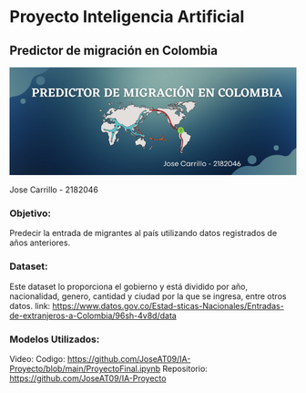 # Proyecto Inteligencia Artificial
## Predictor de migración en Colombia

![image](https://github.com/JoseAT09/IA-Proyecto/blob/main/Banner.png)

Jose Carrillo - 2182046

### Objetivo:
Predecir la entrada de migrantes al país utilizando datos registrados de años anteriores.

### Dataset:
Este dataset lo proporciona el gobierno y está dividido por año, nacionalidad, genero, cantidad y ciudad por la que se ingresa, entre otros datos.
link: https://www.datos.gov.co/Estad-sticas-Nacionales/Entradas-de-extranjeros-a-Colombia/96sh-4v8d/data

### Modelos Utilizados:


Video: 
Codigo: https://github.com/JoseAT09/IA-Proyecto/blob/main/ProyectoFinal.ipynb
Repositorio: https://github.com/JoseAT09/IA-Proyecto
